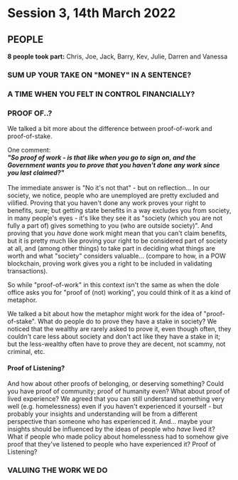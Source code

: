 # Session 3, 14th March 2022

## **PEOPLE**

**8 people took part:** Chris, Joe, Jack, Barry, Kev, Julie, Darren and Vanessa

### SUM UP YOUR TAKE ON "MONEY" IN A SENTENCE?

### A TIME WHEN YOU FELT IN CONTROL FINANCIALLY?

### PROOF OF..?

We talked a bit more about the difference between proof-of-work and proof-of-stake.

One comment:\
_**"So proof of work - is that like when you go to sign on, and the Government wants you to prove that you haven't done any work since you last claimed?"**_\
\
The immediate answer is "No it's not that" - but on reflection... In our society, we notice, people who are unemployed are pretty excluded and vilified. Proving that you haven't done any work proves your right to benefits, sure; but getting state benefits in a way excludes you from society, in many people's eyes - it's like they see it as "society (which you are not fully a part of) gives something to you (who are outside society)". And proving that you _have_ done work might mean that you can't claim benefits, but it is pretty much like proving your right to be considered part of society at all, and (among other things) to take part in deciding what things are worth and what "society" considers valuable... (compare to how, in a POW blockchain, proving work gives you a right to be included in validating transactions).&#x20;

So while "proof-of-work" in this context isn't the same as when the dole office asks you for "proof of (not) working", you could think of it as a kind of metaphor.

We talked a bit about how the metaphor might work for the idea of "proof-of-stake". What do people do to prove they have a stake in society? We noticed that the wealthy are rarely asked to prove it, even though often, they couldn't care less about society and don't act like they have a stake in it; but the less-wealthy often have to prove they are decent, not scammy, not criminal, etc.

#### Proof of Listening?

And how about other proofs of belonging, or deserving something? Could you have proof of community; proof of humanity even? What about proof of lived experience? We agreed that you can still understand something very well (e.g. homelessness) even if you haven't experienced it yourself - but probably your insights and understanding will be from a different perspective than someone who has experienced it. And... maybe your insights should be influenced by the ideas of people who _have_ lived it? What if people who made policy about homelessness had to somehow give proof that they've listened to people who have experienced it? Proof of Listening?

### VALUING THE WORK WE DO
